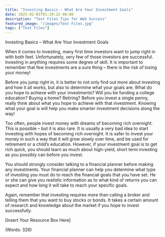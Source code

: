 ```yaml
---
title: "Investing Basics – What Are Your Investment Goals"
date: 2025-02-05T01:29:22-08:00
description: "Text Files Tips for Web Success"
featured_image: "/images/Text Files.jpg"
tags: ["Text Files"]
---
```


Investing Basics – What Are Your Investment Goals


When it comes to investing, many first time investors want to jump right in with both feet. Unfortunately, very few of those investors are successful. Investing in anything requires some degree of skill. It is important to remember that few investments are a sure thing – there is the risk of losing your money!

Before you jump right in, it is better to not only find out more about investing and how it all works, but also to determine what your goals are. What do you hope to achieve with your investments? Will you be funding a college education? Buying a home? Retiring? Before you invest a single penny, really think about what you hope to achieve with that investment. Knowing what your goal is will help you make smarter investment decisions along the way!

Too often, people invest money with dreams of becoming rich overnight. This is possible – but it is also rare. It is usually a very bad idea to start investing with hopes of becoming rich overnight. It is safer to invest your money in such a way that it will grow slowly over time, and be used for retirement or a child’s education. However, if your investment goal is to get rich quick, you should learn as much about high-yield, short term investing as you possibly can before you invest.

You should strongly consider talking to a financial planner before making any investments. Your financial planner can help you determine what type of investing you must do to reach the financial goals that you have set. He or she can give you realistic information as to what kind of returns you can expect and how long it will take to reach your specific goals.

Again, remember that investing requires more than calling a broker and telling them that you want to buy stocks or bonds. It takes a certain amount of research and knowledge about the market if you hope to invest successfully.

[Insert Your Resource Box Here]

(Words: 326)





